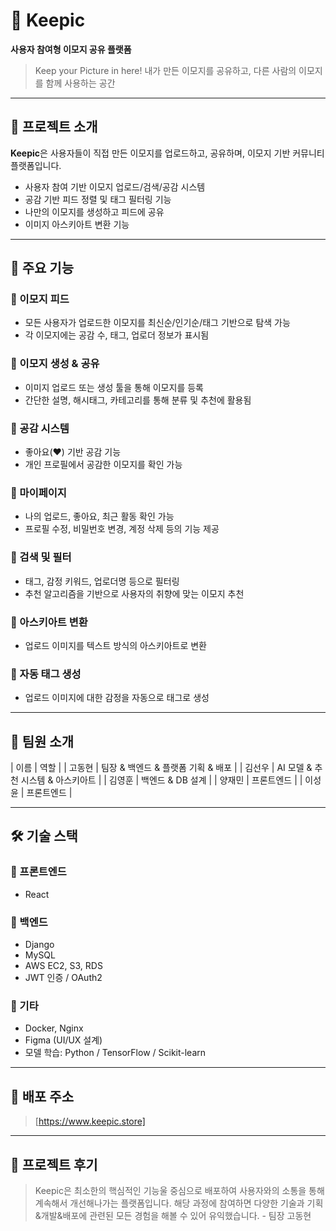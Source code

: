 # 🎨 Keepic

**사용자 참여형 이모지 공유 플랫폼**

> Keep your Picture in here!
> 내가 만든 이모지를 공유하고, 다른 사람의 이모지를 함께 사용하는 공간

---

## 📌 프로젝트 소개

**Keepic**은 사용자들이 직접 만든 이모지를 업로드하고, 공유하며, 이모지 기반 커뮤니티 플랫폼입니다.

* 사용자 참여 기반 이모지 업로드/검색/공감 시스템
* 공감 기반 피드 정렬 및 태그 필터링 기능
* 나만의 이모지를 생성하고 피드에 공유
* 이미지 아스키아트 변환 기능

---

## 🔧 주요 기능

### 🔹 이모지 피드

* 모든 사용자가 업로드한 이모지를 최신순/인기순/태그 기반으로 탐색 가능
* 각 이모지에는 공감 수, 태그, 업로더 정보가 표시됨

### 🔹 이모지 생성 & 공유

* 이미지 업로드 또는 생성 툴을 통해 이모지를 등록
* 간단한 설명, 해시태그, 카테고리를 통해 분류 및 추천에 활용됨

### 🔹 공감 시스템

* 좋아요(❤️) 기반 공감 기능
* 개인 프로필에서 공감한 이모지를 확인 가능

### 🔹 마이페이지

* 나의 업로드, 좋아요, 최근 활동 확인 가능
* 프로필 수정, 비밀번호 변경, 계정 삭제 등의 기능 제공

### 🔹 검색 및 필터

* 태그, 감정 키워드, 업로더명 등으로 필터링
* 추천 알고리즘을 기반으로 사용자의 취향에 맞는 이모지 추천

### 🔹 아스키아트 변환

* 업로드 이미지를 텍스트 방식의 아스키아트로 변환 

### 🔹 자동 태그 생성 

* 업로드 이미지에 대한 감정을 자동으로 태그로 생성 

---

## 👥 팀원 소개

|  이름  |              역할                |
| 고동현 | 팀장 & 백엔드 & 플랫폼 기획 & 배포 | 
| 김선우 | AI 모델 & 추천 시스템 & 아스키아트 | 
| 김영훈 | 백엔드 & DB 설계                  | 
| 양재민 | 프론트엔드                        | 
| 이성윤 | 프론트엔드                        | 

---

## 🛠️ 기술 스택

### 📱 프론트엔드

* React

### 🧠 백엔드

* Django
* MySQL 
* AWS EC2, S3, RDS
* JWT 인증 / OAuth2

### 🧬 기타

* Docker, Nginx
* Figma (UI/UX 설계)
* 모델 학습: Python / TensorFlow / Scikit-learn

---

## 🚀 배포 주소

> [https://www.keepic.store]

---

## 💭 프로젝트 후기

> Keepic은 최소한의 핵심적인 기능울 중심으로 배포하여 사용자와의 소통을 통해 계속해서 개선해나가는 플랫폼입니다. 해당 과정에 참여하면 다양한 기술과 기획&개발&배포에 관련된 모든 경험을 해볼 수 있어 유익했습니다. - 팀장 고동현  
